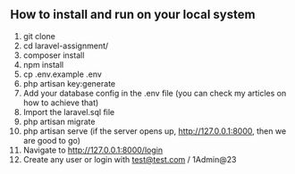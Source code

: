 ## How to install and run on your local system
1. git clone
2. cd laravel-assignment/
3. composer install
4. npm install
5. cp .env.example .env
6. php artisan key:generate
7. Add your database config in the .env file (you can check my articles on how to achieve that)
8. Import the laravel.sql file
9. php artisan migrate
10. php artisan serve (if the server opens up, http://127.0.0.1:8000,  then we are good to go)
11. Navigate to http://127.0.0.1:8000/login
12. Create any user or login with test@test.com / 1Admin@23

